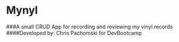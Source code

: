 
# Mynyl
###A small CRUD App for recording and reviewing my vinyl records
####Developed by: Chris Pachomski for DevBootcamp


